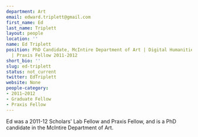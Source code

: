 ```yaml
---
department: Art
email: edward.triplett@gmail.com
first_name: Ed
last_name: Triplett
layout: people
location: ''
name: Ed Triplett
position: PhD Candidate, McIntire Department of Art | Digital Humanities Fellow 2011-2012
  | Praxis Fellow 2011-2012
short_bio: ''
slug: ed-triplett
status: not_current
twitter: EdTriplett
website: None
people-category:
- 2011–2012
- Graduate Fellow
- Praxis Fellow
---
```


Ed was a 2011-12 Scholars' Lab Fellow and Praxis Fellow, and is a PhD candidate in the McIntire Department of Art.
